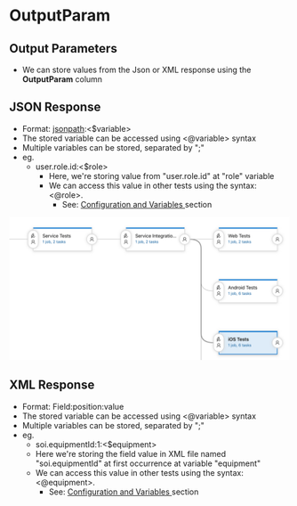 # OutputParam

## Output Parameters

* We can store values from the Json or XML response using the **OutputParam** column

## JSON Response

* Format: [jsonpath](https://docs.autonomx.io/service-level-testing/interface/rest-api/json-path):&lt;$variable&gt; 
* The stored variable can be accessed using &lt;@variable&gt; syntax
* Multiple variables can be stored, separated by ";" 
* eg. 
  * user.role.id:&lt;$role&gt;
    * Here, we're storing value from "user.role.id" at "role" variable
    * We can access this value in other tests using the syntax: &lt;@role&gt;.
      * See: [Configuration and Variables ](https://docs.autonomx.io/service-level-testing/features/configuration#accessing-config-values)section

![](../../.gitbook/assets/image%20%2847%29.png)

## XML Response

* Format: Field:position:value
* The stored variable can be accessed using &lt;@variable&gt; syntax
* Multiple variables can be stored, separated by ";" 
* eg.
  * soi.equipmentId:1:&lt;$equipment&gt;
  * Here we're storing the field value in XML file named "soi.equipmentId" at first occurrence at variable "equipment"
  * We can access this value in other tests using the syntax: &lt;@equipment&gt;.
    * See: [Configuration and Variables ](https://docs.autonomx.io/service-level-testing/features/configuration#accessing-config-values)section



